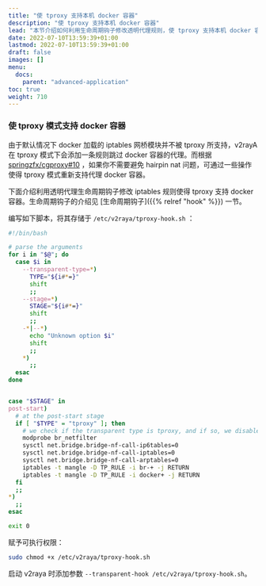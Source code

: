```yaml
---
title: "使 tproxy 支持本机 docker 容器"
description: "使 tproxy 支持本机 docker 容器"
lead: "本节介绍如何利用生命周期钩子修改透明代理规则，使 tproxy 支持本机 docker 容器。"
date: 2022-07-10T13:59:39+01:00
lastmod: 2022-07-10T13:59:39+01:00
draft: false
images: []
menu:
  docs:
    parent: "advanced-application"
toc: true
weight: 710
---
```


### 使 tproxy 模式支持 docker 容器

由于默认情况下 docker 加载的 iptables 网桥模块并不被 tproxy 所支持，v2rayA 在 tproxy 模式下会添加一条规则跳过 docker 容器的代理。而根据 [springzfx/cgproxy#10](https://github.com/springzfx/cgproxy/issues/10#issuecomment-673437557) ，如果你不需要避免 hairpin nat 问题，可通过一些操作使得 tproxy 模式重新支持代理 docker 容器。

下面介绍利用透明代理生命周期钩子修改 iptables 规则使得 tproxy 支持 docker 容器。生命周期钩子的介绍见 [生命周期钩子]({{% relref "hook" %}}) 一节。

编写如下脚本，将其存储于 `/etc/v2raya/tproxy-hook.sh` ：

```bash
#!/bin/bash

# parse the arguments
for i in "$@"; do
  case $i in
    --transparent-type=*)
      TYPE="${i#*=}"
      shift
      ;;
    --stage=*)
      STAGE="${i#*=}"
      shift
      ;;
    -*|--*)
      echo "Unknown option $i"
      shift
      ;;
    *)
      ;;
  esac
done


case "$STAGE" in
post-start)
  # at the post-start stage
  if [ "$TYPE" = "tproxy" ]; then
    # we check if the transparent type is tproxy, and if so, we disable the bridge netfilter call and remove the docker rule in the TP_RULE chain.
    modprobe br_netfilter
    sysctl net.bridge.bridge-nf-call-ip6tables=0
    sysctl net.bridge.bridge-nf-call-iptables=0
    sysctl net.bridge.bridge-nf-call-arptables=0
    iptables -t mangle -D TP_RULE -i br-+ -j RETURN
    iptables -t mangle -D TP_RULE -i docker+ -j RETURN
  fi
  ;;
*)
  ;;
esac

exit 0
```

赋予可执行权限：

```bash
sudo chmod +x /etc/v2raya/tproxy-hook.sh
```

启动 v2raya 时添加参数 `--transparent-hook /etc/v2raya/tproxy-hook.sh`。

